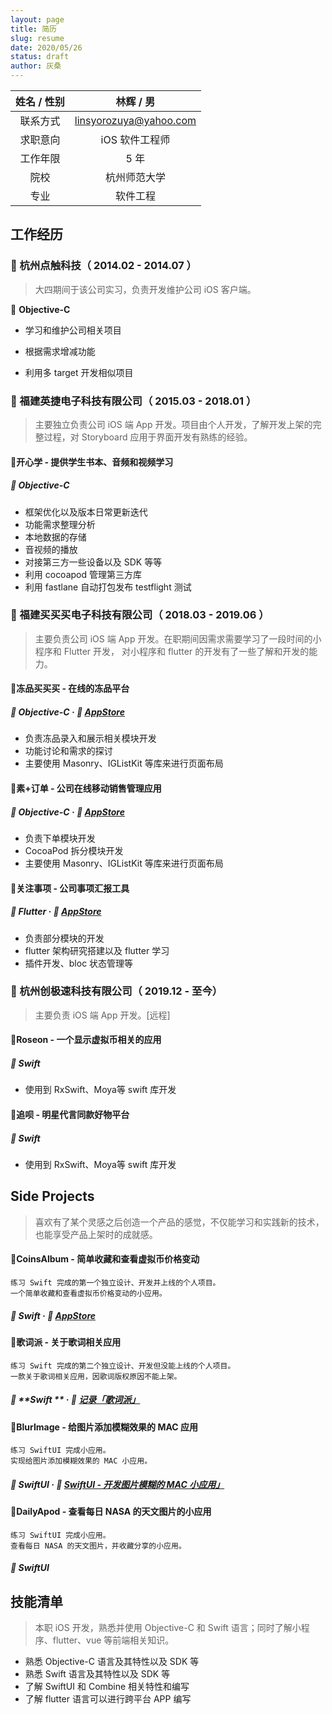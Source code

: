```yaml
---
layout: page
title: 简历
slug: resume
date: 2020/05/26
status: draft
author: 灰桑
---
```


| 姓名 / 性别 |       林辉 / 男        |
| :---------: | :--------------------: |
|  联系方式   | linsyorozuya@yahoo.com |
|  求职意向   |     iOS 软件工程师     |
|  工作年限   |          5 年          |
|    院校     |      杭州师范大学      |
|    专业     |        软件工程        |

工作经历
----

### 🏢 杭州点触科技（ 2014.02  - 2014.07 ）

> 大四期间于该公司实习，负责开发维护公司 iOS 客户端。

🔖 **Objective-C**

* 学习和维护公司相关项目

* 根据需求增减功能

* 利用多 target 开发相似项目

  

### 🏢 福建英捷电子科技有限公司（ 2015.03  - 2018.01 ）

> 主要独立负责公司 iOS 端 App 开发。项目由个人开发，了解开发上架的完整过程，对 Storyboard 应用于界面开发有熟练的经验。

#### 📱开心学 - 提供学生书本、音频和视频学习

##### 🔖 **Objective-C**

* 框架优化以及版本日常更新迭代
* 功能需求整理分析
* 本地数据的存储
* 音视频的播放
* 对接第三方一些设备以及 SDK 等等
* 利用 cocoapod 管理第三方库
* 利用 fastlane 自动打包发布 testflight 测试



### 🏢 福建买买买电子科技有限公司（ 2018.03  - 2019.06 ） 

> 主要负责公司 iOS 端 App 开发。在职期间因需求需要学习了一段时间的小程序和 Flutter 开发， 对小程序和 flutter 的开发有了一些了解和开发的能力。

#### 📱冻品买买买 - 在线的冻品平台

#####  🔖 **Objective-C**  ·  📌 [**AppStore**](https://apps.apple.com/cn/app/id1385360807 )

* 负责冻品录入和展示相关模块开发
* 功能讨论和需求的探讨
* 主要使用 Masonry、IGListKit 等库来进行页面布局

  

#### 📱素+订单 - 公司在线移动销售管理应用

##### 🔖 **Objective-C**   ·  📌 [**AppStore**](https://apps.apple.com/cn/app/id1469013207)

*   负责下单模块开发
*   CocoaPod 拆分模块开发
*   主要使用 Masonry、IGListKit 等库来进行页面布局



#### 📱关注事项 - 公司事项汇报工具

##### 🔖 **Flutter**   ·  📌 [**AppStore**  ](https://itunes.apple.com/cn/app/关注事项/id1448446851?l=en&mt=8)

*   负责部分模块的开发
*   flutter 架构研究搭建以及 flutter 学习
*   插件开发、bloc 状态管理等



### 🏢 杭州创极速科技有限公司（ 2019.12  - 至今） 

> 主要负责 iOS 端 App 开发。[远程]

#### 📱Roseon - 一个显示虚拟币相关的应用

##### 🔖 **Swift**

* 使用到 RxSwift、Moya等 swift 库开发

  

#### 📱追呗 - 明星代言同款好物平台

##### 🔖 **Swift**

* 使用到 RxSwift、Moya等 swift 库开发



## Side Projects

> 喜欢有了某个灵感之后创造一个产品的感觉，不仅能学习和实践新的技术，也能享受产品上架时的成就感。

#### 📱CoinsAlbum - 简单收藏和查看虚拟币价格变动

```
练习 Swift 完成的第一个独立设计、开发并上线的个人项目。
一个简单收藏和查看虚拟币价格变动的小应用。
```

##### 🔖 **Swift**   ·  📌 [**AppStore**](https://itunes.apple.com/cn/app/coinsalbum/id1437463750?l=en&mt=8) 



#### 📱歌词派 - 关于歌词相关应用

```
练习 Swift 完成的第二个独立设计、开发但没能上线的个人项目。
一款关于歌词相关应用，因歌词版权原因不能上架。
```

#####  🔖 **Swift ** · 📌 [**记录「歌词派」**](https://code.linsyorozuya.com/archives/记录「歌词派」/)   



#### 📱BlurImage - 给图片添加模糊效果的 MAC 应用

```
练习 SwiftUI 完成小应用。
实现给图片添加模糊效果的 MAC 小应用。
```

##### 🔖 **SwiftUI**  ·  📌 [**SwiftUI - 开发图片模糊的 MAC 小应用」**](https://code.linsyorozuya.com/archives/SwiftUI%20-%20开发图片模糊的%20MAC%20小应用/) 



#### 📱DailyApod - 查看每日 NASA 的天文图片的小应用

```
练习 SwiftUI 完成小应用。
查看每日 NASA 的天文图片，并收藏分享的小应用。
```

##### 🔖 **SwiftUI**  



技能清单
----

> 本职 iOS 开发，熟悉并使用 Objective-C 和 Swift 语言；同时了解小程序、flutter、vue 等前端相关知识。

*   熟悉 Objective-C 语言及其特性以及 SDK 等
*   熟悉 Swift 语言及其特性以及 SDK 等
*   了解 SwiftUI 和 Combine 相关特性和编写
*   了解 flutter 语言可以进行跨平台 APP 编写


